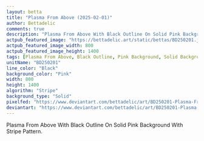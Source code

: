 ```yaml
---
layout: betta
title: "Plasma From Above (2025-02-01)"
author: Bettadelic
comments: true
description: "Plasma From Above With Black Outline On Solid Pink Background With Stripe Pattern."
actpub_featured_image: "https://bettadelic.art/static/bettas/BD250201.jpg"
actpub_featured_image_width: 800
actpub_featured_image_height: 1400
tags: [Plasma From Above, Black Outline, Pink Background, Solid Background Pattern, Stripe Pattern, February 2025]
unitName: "BD250201"
line_color: "Black"
background_color: "Pink"
width: 800
height: 1400
algorithm: "Stripe"
background_type: "Solid"
pixelfed: "https://www.deviantart.com/bettadelic/art/BD250201-Plasma-From-Above-2025-02-01-1154258501"
deviantart: "https://www.deviantart.com/bettadelic/art/BD250201-Plasma-From-Above-2025-02-01-1154258501"
---
```


Plasma From Above With Black Outline On Solid Pink Background With Stripe Pattern.
